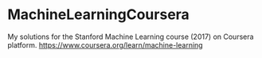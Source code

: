 # MachineLearningCoursera
My solutions for the Stanford Machine Learning course (2017) on Coursera platform.
https://www.coursera.org/learn/machine-learning

